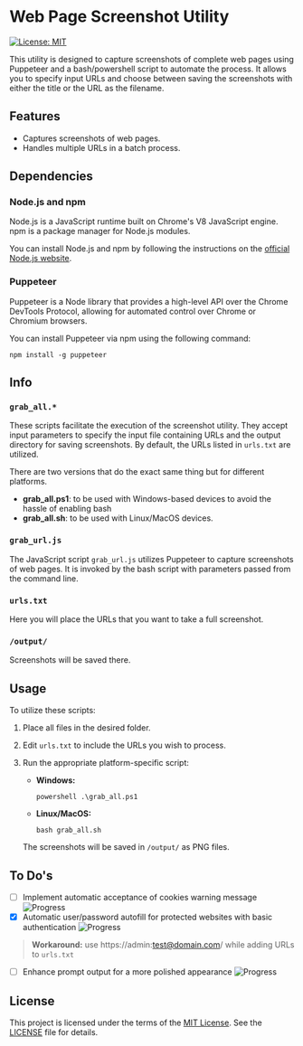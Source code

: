 # Web Page Screenshot Utility

[![License: MIT](https://img.shields.io/badge/License-MIT-yellow.svg)](https://opensource.org/licenses/MIT)

This utility is designed to capture screenshots of complete web pages using Puppeteer and a bash/powershell script to automate the process. It allows you to specify input URLs and choose between saving the screenshots with either the title or the URL as the filename.

## Features

- Captures screenshots of web pages.
- Handles multiple URLs in a batch process.

## Dependencies

### Node.js and npm

Node.js is a JavaScript runtime built on Chrome's V8 JavaScript engine. npm is a package manager for Node.js modules.

You can install Node.js and npm by following the instructions on the [official Node.js website](https://nodejs.org/).

### Puppeteer

Puppeteer is a Node library that provides a high-level API over the Chrome DevTools Protocol, allowing for automated control over Chrome or Chromium browsers.

You can install Puppeteer via npm using the following command:

```
npm install -g puppeteer
```

## Info

### `grab_all.*`

These scripts facilitate the execution of the screenshot utility. They accept input parameters to specify the input file containing URLs and the output directory for saving screenshots. By default, the URLs listed in `urls.txt` are utilized.

There are two versions that do the exact same thing but for different platforms.
- **grab_all.ps1**: to be used with Windows-based devices to avoid the hassle of enabling bash
- **grab_all.sh**: to be used with Linux/MacOS devices.

### `grab_url.js`

The JavaScript script `grab_url.js` utilizes Puppeteer to capture screenshots of web pages. It is invoked by the bash script with parameters passed from the command line.

### `urls.txt`

Here you will place the URLs that you want to take a full screenshot.

### `/output/`
Screenshots will be saved there.

## Usage

To utilize these scripts:

1. Place all files in the desired folder.
2. Edit `urls.txt` to include the URLs you wish to process.
3. Run the appropriate platform-specific script:

   - **Windows:**
     ```
     powershell .\grab_all.ps1
     ```

   - **Linux/MacOS:**
     ```
     bash grab_all.sh
     ```

   The screenshots will be saved in `/output/` as PNG files.

## To Do's

- [ ] Implement automatic acceptance of cookies warning message ![Progress](https://geps.dev/progress/1?dangerColor=800000&warningColor=ff9900&successColor=006600)
- [x] Automatic user/password autofill for protected websites with basic authentication ![Progress](https://geps.dev/progress/100?dangerColor=800000&warningColor=ff9900&successColor=006600)
> **Workaround:** use https://admin:test@domain.com/ while adding URLs to `urls.txt`
- [ ] Enhance prompt output for a more polished appearance ![Progress](https://geps.dev/progress/1?dangerColor=800000&warningColor=ff9900&successColor=006600)


## License

This project is licensed under the terms of the [MIT License](https://opensource.org/licenses/MIT). See the [LICENSE](LICENSE) file for details.